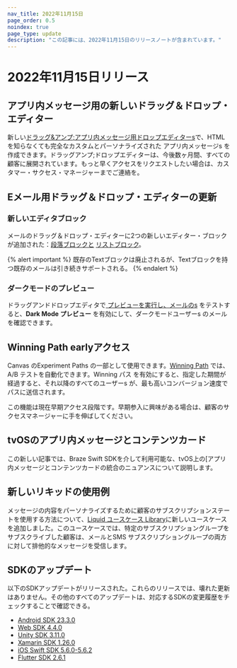 ```yaml
---
nav_title: 2022年11月15日
page_order: 0.5
noindex: true
page_type: update
description: "この記事には、2022年11月15日のリリースノートが含まれています。"
---
```


# 2022年11月15日リリース

## アプリ内メッセージ用の新しいドラッグ＆ドロップ・エディター

新しい[ドラッグ&アンプ;アプリ内メッセージ用ドロップエディターs]({{site.baseurl}}/user_guide/message_building_by_channel/in-app_messages/drag_and_drop)で、HTMLを知らなくても完全なカスタムとパーソナライズされた アプリ内メッセージs を作成できます。ドラッグアンプ;ドロップエディターは、今後数ヶ月間、すべての顧客に展開されています。もっと早くアクセスをリクエストしたい場合は、カスタマー・サクセス・マネージャーまでご連絡を。

## Eメール用ドラッグ＆ドロップ・エディターの更新

### 新しいエディタブロック

メールのドラッグ＆ドロップ・エディターに2つの新しいエディター・ブロックが追加された：[段落ブロックと]({{site.baseurl}}/user_guide/message_building_by_channel/email/drag_and_drop/dnd_editor_blocks/#paragraph) [リストブロック]({{site.baseurl}}/user_guide/message_building_by_channel/email/drag_and_drop/dnd_editor_blocks/#list)。

{% alert important %}
既存のTextブロックは廃止されるが、Textブロックを持つ既存のメールは引き続きサポートされる。
{% endalert %}

### ダークモードのプレビュー

ドラッグアンドドロップエディタで[ プレビューを実行し、メールのs]({{site.baseurl}}/user_guide/message_building_by_channel/email/html_editor/creating_an_email_campaign/#step-3b-preview-and-test-your-message) をテストすると、**Dark Mode プレビュー** を有効にして、ダークモードユーザーs のメールを確認できます。

## Winning Path earlyアクセス

Canvas のExperiment Paths の一部として使用できます。[Winning Path]({{site.baseurl}}/user_guide/engagement_tools/canvas/canvas_components/experiment_step/#step-2-turn-on-winning-path-optional) では、A/B テストを自動化できます。Winning パス を有効にすると、指定した期間が経過すると、それ以降のすべてのユーザーs が、最も高いコンバージョン速度でパスに送信されます。

この機能は現在早期アクセス段階です。早期参入に興味がある場合は、顧客のサクセスマネージャーに手を伸ばしてください。

## tvOSのアプリ内メッセージとコンテンツカード

この新しい記事では、Braze Swift SDKを介して利用可能な、tvOS上の[アプリ内メッセージとコンテンツカードの統合のニュアンスについて説明します。

## 新しいリキッドの使用例

メッセージの内容をパーソナライズするために顧客のサブスクリプションステートを使用する方法について、[Liquid ユースケース Library]({{site.baseurl}}/user_guide/personalization_and_dynamic_content/liquid/liquid_use_cases#misc-personalize-content)に新しいユースケースを追加しました。このユースケースでは、特定のサブスクリプショングループをサブスクライブした顧客は、メールとSMS サブスクリプショングループの両方に対して排他的なメッセージを受信します。

## SDKのアップデート

以下のSDKアップデートがリリースされた。これらのリリースでは、壊れた更新はありません。その他のすべてのアップデートは、対応するSDKの変更履歴をチェックすることで確認できる。

- [Android SDK 23.3.0](https://github.com/braze-inc/braze-android-sdk/blob/master/CHANGELOG.md#2330)
- [Web SDK 4.4.0](https://github.com/braze-inc/braze-web-sdk/blob/master/CHANGELOG.md#440)
- [Unity SDK 3.11.0](https://github.com/Appboy/appboy-unity-sdk/blob/master/CHANGELOG.md#3110)
- [Xamarin SDK 1.26.0](https://github.com/braze-inc/braze-xamarin-sdk/blob/master/CHANGELOG.md#1260)
- [iOS Swift SDK 5.6.0-5.6.2](https://github.com/braze-inc/braze-swift-sdk/blob/main/CHANGELOG.md#562)
- [Flutter SDK 2.6.1](https://pub.dev/packages/braze_plugin/changelog#261)
